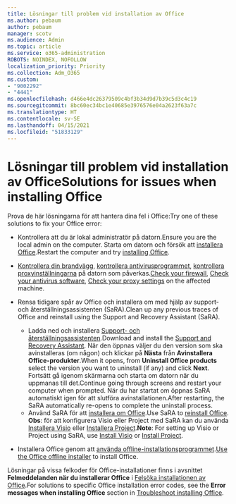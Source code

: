 ```yaml
---
title: Lösningar till problem vid installation av Office
ms.author: pebaum
author: pebaum
manager: scotv
ms.audience: Admin
ms.topic: article
ms.service: o365-administration
ROBOTS: NOINDEX, NOFOLLOW
localization_priority: Priority
ms.collection: Adm_O365
ms.custom:
- "9002292"
- "4441"
ms.openlocfilehash: d466e4dc26379509c4bf3b34d9d7b39c5d3c4c19
ms.sourcegitcommit: 8bc60ec34bc1e40685e3976576e04a2623f63a7c
ms.translationtype: HT
ms.contentlocale: sv-SE
ms.lasthandoff: 04/15/2021
ms.locfileid: "51833129"
---
```

# <a name="solutions-for-issues-when-installing-office"></a><span data-ttu-id="e4c4c-102">Lösningar till problem vid installation av Office</span><span class="sxs-lookup"><span data-stu-id="e4c4c-102">Solutions for issues when installing Office</span></span>

<span data-ttu-id="e4c4c-103">Prova de här lösningarna för att hantera dina fel i Office:</span><span class="sxs-lookup"><span data-stu-id="e4c4c-103">Try one of these solutions to fix your Office error:</span></span>

- <span data-ttu-id="e4c4c-104">Kontrollera att du är lokal administratör på datorn.</span><span class="sxs-lookup"><span data-stu-id="e4c4c-104">Ensure you are the local admin on the computer.</span></span> <span data-ttu-id="e4c4c-105">Starta om datorn och försök att [installera Office](https://portal.office.com/OLS/MySoftware.aspx).</span><span class="sxs-lookup"><span data-stu-id="e4c4c-105">Restart the computer and try [installing Office](https://portal.office.com/OLS/MySoftware.aspx).</span></span>

- <span data-ttu-id="e4c4c-106">[Kontrollera din brandvägg](https://support.office.com/article/unlicensed-product-and-activation-errors-in-office-0d23d3c0-c19c-4b2f-9845-5344fedc4380#bkmk_checkfirewall), [kontrollera antivirusprogrammet](https://support.office.com/article/unlicensed-product-and-activation-errors-in-office-0d23d3c0-c19c-4b2f-9845-5344fedc4380#bkmk_checkav), [kontrollera proxyinställningarna](https://support.office.com/article/unlicensed-product-and-activation-errors-in-office-0d23d3c0-c19c-4b2f-9845-5344fedc4380#bkmk_checkproxy) på datorn som påverkas.</span><span class="sxs-lookup"><span data-stu-id="e4c4c-106">[Check your firewall](https://support.office.com/article/unlicensed-product-and-activation-errors-in-office-0d23d3c0-c19c-4b2f-9845-5344fedc4380#bkmk_checkfirewall), [Check your antivirus software](https://support.office.com/article/unlicensed-product-and-activation-errors-in-office-0d23d3c0-c19c-4b2f-9845-5344fedc4380#bkmk_checkav), [Check your proxy settings](https://support.office.com/article/unlicensed-product-and-activation-errors-in-office-0d23d3c0-c19c-4b2f-9845-5344fedc4380#bkmk_checkproxy) on the affected machine.</span></span>

- <span data-ttu-id="e4c4c-107">Rensa tidigare spår av Office och installera om med hjälp av support- och återställningsassistenten (SaRA).</span><span class="sxs-lookup"><span data-stu-id="e4c4c-107">Clean up any previous traces of Office and reinstall using the Support and Recovery Assistant (SaRA).</span></span> 

    - <span data-ttu-id="e4c4c-108">Ladda ned och installera [Support- och återställningsassistenten](https://aka.ms/SARA-OfficeUninstall-Alchemy).</span><span class="sxs-lookup"><span data-stu-id="e4c4c-108">Download and install the [Support and Recovery Assistant](https://aka.ms/SARA-OfficeUninstall-Alchemy).</span></span> <span data-ttu-id="e4c4c-109">När den öppnas väljer du den version som ska avinstalleras (om någon) och klickar på **Nästa** från **Avinstallera Office-produkter**.</span><span class="sxs-lookup"><span data-stu-id="e4c4c-109">When it opens, from **Uninstall Office products** select the version you want to uninstall (if any) and click **Next**.</span></span> <span data-ttu-id="e4c4c-110">Fortsätt gå igenom skärmarna och starta om datorn när du uppmanas till det.</span><span class="sxs-lookup"><span data-stu-id="e4c4c-110">Continue going through screens and restart your computer when prompted.</span></span> <span data-ttu-id="e4c4c-111">När du har startat om öppnas SaRA automatiskt igen för att slutföra avinstallationen.</span><span class="sxs-lookup"><span data-stu-id="e4c4c-111">After restarting, the SaRA automatically re-opens to complete the uninstall process.</span></span>
    - <span data-ttu-id="e4c4c-112">Använd SaRA för att [installera om Office](https://aka.ms/sara-officeinstall).</span><span class="sxs-lookup"><span data-stu-id="e4c4c-112">Use SaRA to [reinstall Office](https://aka.ms/sara-officeinstall).</span></span> <span data-ttu-id="e4c4c-113">**Obs**: för att konfigurera Visio eller Project med SaRA kan du använda [Installera Visio](https://aka.ms/SaRA-VisioSetupScenario) eller [Installera Project](https://aka.ms/SaRA-ProjectSetupScenario).</span><span class="sxs-lookup"><span data-stu-id="e4c4c-113">**Note**: For setting up Visio or Project using SaRA, use [Install Visio](https://aka.ms/SaRA-VisioSetupScenario) or [Install Project](https://aka.ms/SaRA-ProjectSetupScenario).</span></span>  

- <span data-ttu-id="e4c4c-114">Installera Office genom att [använda offline-installationsprogrammet](https://support.office.com/article/f0a85fe7-118f-41cb-a791-d59cef96ad1c?wt.mc_id=Alchemy_ClientDIA).</span><span class="sxs-lookup"><span data-stu-id="e4c4c-114">[Use the Office offline installer](https://support.office.com/article/f0a85fe7-118f-41cb-a791-d59cef96ad1c?wt.mc_id=Alchemy_ClientDIA) to install Office.</span></span>

<span data-ttu-id="e4c4c-115">Lösningar på vissa felkoder för Office-installationer finns i avsnittet **Felmeddelanden när du installerar Office** i [Felsöka installationen av Office](https://support.office.com/article/35ff2def-e0b2-4dac-9784-4cf212c1f6c2#BKMK_ErrorMessages).</span><span class="sxs-lookup"><span data-stu-id="e4c4c-115">For solutions to specific Office installation error codes, see the **Error messages when installing Office** section in [Troubleshoot installing Office](https://support.office.com/article/35ff2def-e0b2-4dac-9784-4cf212c1f6c2#BKMK_ErrorMessages).</span></span>

